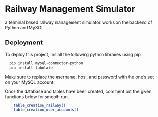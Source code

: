 # Railway Management Simulator
a terminal based railway management simulator. works on the backend of Python and MySQL.



## Deployment

To deploy this project, install the following python libraries using pip

```bash
  pip install mysql-connector-python
  pip install tabulate
```
Make sure to replace the username, host, and password with the one's set on your MySQL account.

Once the database and tables have been created, comment out the given functions below for smooth run.

```bash
    table_creation_railway()
    table_creation_user_accounts()
```

